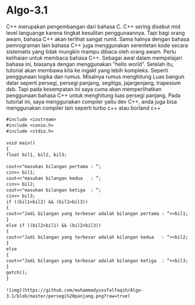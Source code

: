 # Algo-3.1
C++ merupakan pengembangan dari bahasa C. C++ sering disebut mid level languange karena tingkat kesulitan penggunaannya. Tapi bagi orang awam, bahasa C++ akan terlihat sangat rumit. Sama halnya dengan bahasa pemrograman lain bahasa C++ juga menggunakan serentetan kode secara sistematis yang tidak mungkin mampu dibaca oleh orang awam. Perlu kelihaian untuk membaca bahasa C++.  Sebagai awal dalam mempelajari bahasa ini, biasanya dengan menggunakan "hello world". Setelah itu, tutorial akan membawa kita ke ingakt yang lebih kompleks. Seperti penggunaan logika dan rumus. Misalnya rumus menghitung Luas bangun datar seperti persegi, persegi panjang, segitiga, jajargenjang, trapesium dsb.  Tapi pada kesempatan ini saya cuma akan memperlihatkan penggunaan bahasa C++ untuk menghitung luas persegi panjang. Pada tutorial ini, saya menggunakan compiler yaitu dev C++, anda juga bisa menggunakan compiler lain seperti turbo c++ atau borland c++

    #include <iostream>
    #include <conio.h>
    #include <stdio.h>

    void main()
    {
    float bil1, bil2, bil3;

    cout<<"masukan bilangan pertama : “;
    cin>> bil1;
    cout<<"masukan bilangan kedua   : “;
    cin>> bil2;
    cout<<"masukan bilangan ketiga  : “;
    cin>> bil3;
    if ((bil1>bil2) && (bil1>bil3))
    {
    cout<<"Jadi bilangan yang terbesar adalah bilangan pertama : “<<bil1;
    }
    else if ((bil2>bil1) && (bil2>bil3))
    {
    cout<<"Jadi bilangan yang terbesar adalah bilangan kedua   : “<<bil2;
    }
    else
    {
    cout<<"Jadi bilangan yang terbesar adalah bilangan ketiga  : “<<bil3;
    }
    getch();
    }
    
    ![img](https://github.com/muhammadyusufalfaqih/Algo-3.1/blob/master/persegi%20panjang.png?raw=true)
